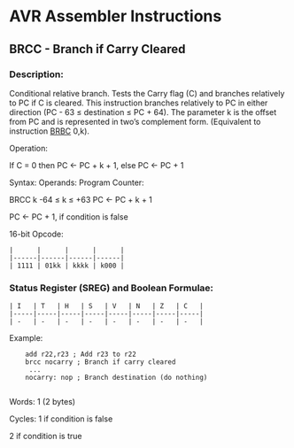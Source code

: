 AVR Assembler Instructions
==========================

BRCC - Branch if Carry Cleared
------------------------------

### <a href="" id="N13046"></a> Description:

Conditional relative branch. Tests the Carry flag (C) and branches relatively to PC if C is cleared. This instruction branches relatively to PC in either direction (PC - 63 ≤ destination ≤ PC + 64). The parameter k is the offset from PC and is represented in two’s complement form. (Equivalent to instruction <a href="avrassembler.wb_BRBC.html" class="xref" title="BRBC - Branch if Bit in SREG is Cleared">BRBC</a> 0,k).

Operation:

If C = 0 then PC &lt;- PC + k + 1, else PC &lt;- PC + 1

Syntax: Operands: Program Counter:

BRCC k -64 ≤ k ≤ +63 PC &lt;- PC + k + 1

PC &lt;- PC + 1, if condition is false

16-bit Opcode:

```
|      |      |      |      |
|------|------|------|------|
| 1111 | 01kk | kkkk | k000 |
```
### <a href="" id="N1307F"></a> Status Register (SREG) and Boolean Formulae:

```
| I   | T   | H   | S   | V   | N   | Z   | C   |
|-----|-----|-----|-----|-----|-----|-----|-----|
| -   | -   | -   | -   | -   | -   | -   | -   |
```
Example:

``` programlisting
    add r22,r23 ; Add r23 to r22
    brcc nocarry ; Branch if carry cleared
     ...
    nocarry: nop ; Branch destination (do nothing)
    
```

Words: 1 (2 bytes)

Cycles: 1 if condition is false

2 if condition is true

